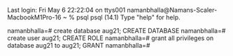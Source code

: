 Last login: Fri May  6 22:22:04 on ttys001
namanbhalla@Namans-Scaler-MacbookM1Pro-16 ~ % psql
psql (14.1)
Type "help" for help.

namanbhalla=# create database aug21;
CREATE DATABASE
namanbhalla=# create user aug21;
CREATE ROLE
namanbhalla=# grant all privileges on database aug21 to aug21;
GRANT
namanbhalla=#